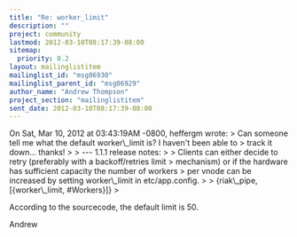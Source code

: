 ```yaml
---
title: "Re: worker_limit"
description: ""
project: community
lastmod: 2012-03-10T08:17:39-08:00
sitemap:
  priority: 0.2
layout: mailinglistitem
mailinglist_id: "msg06930"
mailinglist_parent_id: "msg06929"
author_name: "Andrew Thompson"
project_section: "mailinglistitem"
sent_date: 2012-03-10T08:17:39-08:00
---
```



On Sat, Mar 10, 2012 at 03:43:19AM -0800, heffergm wrote:
&gt; Can someone tell me what the default worker\\_limit is? I haven't been able to
&gt; track it down... thanks!
&gt; 
&gt; --- 1.1.1 release notes:
&gt; 
&gt; Clients can either decide to retry (preferably with a backoff/retries limit
&gt; mechanism) or if the hardware has sufficient capacity the number of workers
&gt; per vnode can be increased by setting worker\\_limit in etc/app.config.
&gt; 
&gt; {riak\\_pipe, [{worker\\_limit, #Workers}]}
&gt; 

According to the sourcecode, the default limit is 50.

Andrew

